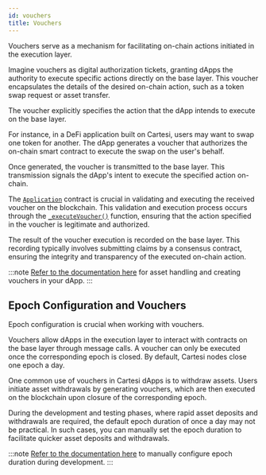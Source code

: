 ```yaml
---
id: vouchers
title: Vouchers
---
```


Vouchers serve as a mechanism for facilitating on-chain actions initiated in the execution layer.

Imagine vouchers as digital authorization tickets, granting dApps the authority to execute specific actions directly on the base layer. This voucher encapsulates the details of the desired on-chain action, such as a token swap request or asset transfer.

The voucher explicitly specifies the action that the dApp intends to execute on the base layer.

For instance, in a DeFi application built on Cartesi, users may want to swap one token for another. The dApp generates a voucher that authorizes the on-chain smart contract to execute the swap on the user's behalf.

Once generated, the voucher is transmitted to the base layer. This transmission signals the dApp's intent to execute the specified action on-chain.

The [`Application`](../json-rpc/application.md) contract is crucial in validating and executing the received voucher on the blockchain. This validation and execution process occurs through the [`_executeVoucher()`](../json-rpc/application.md/#executevoucher) function, ensuring that the action specified in the voucher is legitimate and authorized.

The result of the voucher execution is recorded on the base layer. This recording typically involves submitting claims by a consensus contract, ensuring the integrity and transparency of the executed on-chain action.

:::note
[Refer to the documentation here](../../development/assets-handling.md) for asset handling and creating vouchers in your dApp.
:::

## Epoch Configuration and Vouchers

Epoch configuration is crucial when working with vouchers.

Vouchers allow dApps in the execution layer to interact with contracts on the base layer through message calls. A voucher can only be executed once the corresponding epoch is closed. By default, Cartesi nodes close one epoch a day.

One common use of vouchers in Cartesi dApps is to withdraw assets. Users initiate asset withdrawals by generating vouchers, which are then executed on the blockchain upon closure of the corresponding epoch.

During the development and testing phases, where rapid asset deposits and withdrawals are required, the default epoch duration of once a day may not be practical. In such cases, you can manually set the epoch duration to facilitate quicker asset deposits and withdrawals.

:::note
[Refer to the documentation here](../../development/node-configuration.md/#epoch-duration) to manually configure epoch duration during development.
:::
